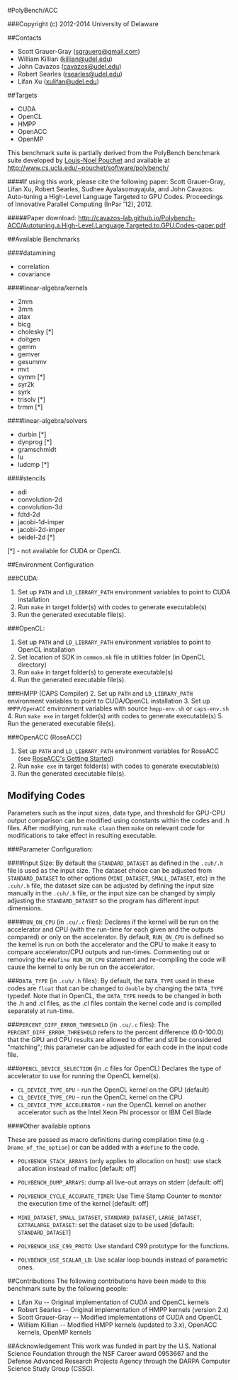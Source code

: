 #PolyBench/ACC

###Copyright (c) 2012-2014 University of Delaware

##Contacts
* Scott Grauer-Gray (sgrauerg@gmail.com)
* William Killian (killian@udel.edu)
* John Cavazos (cavazos@udel.edu)
* Robert Searles (rsearles@udel.edu)
* Lifan Xu (xulifan@udel.edu)

##Targets
* CUDA
* OpenCL
* HMPP
* OpenACC
* OpenMP

This benchmark suite is partially derived from the PolyBench benchmark suite developed by [Louis-Noel
Pouchet](pouchet@cs.ucla.edu) and available at http://www.cs.ucla.edu/~pouchet/software/polybench/

####If using this work, please cite the following paper: 
Scott Grauer-Gray, Lifan Xu, Robert Searles, Sudhee Ayalasomayajula, and John Cavazos. Auto-tuning a High-Level Language Targeted to GPU Codes. Proceedings of Innovative Parallel Computing (InPar '12), 2012.

#####Paper download:
http://cavazos-lab.github.io/Polybench-ACC/Autotuning.a.High-Level.Language.Targeted.to.GPU.Codes-paper.pdf

##Available Benchmarks

####datamining
* correlation
* covariance

####linear-algebra/kernels
* 2mm
* 3mm
* atax
* bicg
* cholesky [*]
* doitgen
* gemm
* gemver
* gesummv
* mvt
* symm [*]
* syr2k
* syrk
* trisolv [*]
* trmm [*]

####linear-algebra/solvers
* durbin [*]
* dynprog [*]
* gramschmidt
* lu
* ludcmp [*]

####stencils
* adi
* convolution-2d
* convolution-3d
* fdtd-2d
* jacobi-1d-imper
* jacobi-2d-imper
* seidel-2d [*]

[*] - not available for CUDA or OpenCL

##Environment Configuration

###CUDA: 
1. Set up `PATH` and `LD_LIBRARY_PATH` environment variables to point to CUDA installation 
2. Run `make` in target folder(s) with codes to generate executable(s)
3. Run the generated executable file(s).

###OpenCL:
1. Set up `PATH` and `LD_LIBRARY_PATH` environment variables to point to OpenCL installation
2. Set location of SDK in `common.mk` file in utilities folder (in OpenCL directory)
3. Run `make` in target folder(s) to generate executable(s)
4. Run the generated executable file(s).


###HMPP (CAPS Compiler)
2. Set up `PATH` and `LD_LIBRARY_PATH` environment variables to point to CUDA/OpenCL installation 
3. Set up `HMPP/OpenACC` environment variables with source `hmpp-env.sh` or `caps-env.sh` 
4. Run `make exe` in target folder(s) with codes to generate executable(s)
5. Run the generated executable file(s).

###OpenACC (RoseACC)
1. Set up `PATH` and `LD_LIBRARY_PATH` environment variables for RoseACC (see [RoseACC's Getting Started](https://github.com/tristanvdb/RoseACC-workspace))
2. Run `make exe` in target folder(s) with codes to generate executable(s)
3. Run the generated executable file(s).

Modifying Codes
------------------

Parameters such as the input sizes, data type, and threshold for GPU-CPU output comparison can be modified using constants
within the codes and .h files.  After modifying, run `make clean` then `make` on relevant code for modifications to take effect in resulting executable.

###Parameter Configuration:

####Input Size:
By default the `STANDARD_DATASET` as defined in the `.cuh/.h` file is used as the input size.  The dataset choice can be adjusted from `STANDARD_DATASET` to other
options (`MINI_DATASET`, `SMALL_DATASET`, etc) in the `.cuh/.h` file, the dataset size can be adjusted by defining the input size manually in the `.cuh/.h` file, or
the input size can be changed by simply adjusting the `STANDARD_DATASET` so the program has different input dimensions.

####`RUN_ON_CPU` (in `.cu/.c` files):
Declares if the kernel will be run on the accelerator and CPU (with the run-time for each given and the outputs compared) or only on the accelerator.  By default, `RUN_ON_CPU` is defined so the kernel is run on both the accelerator and the CPU to make it easy to compare accelerator/CPU outputs and run-times. Commenting out or removing the `#define RUN_ON_CPU` statement and re-compiling the code will cause the kernel to only be run on the accelerator.

###`DATA_TYPE` (in `.cuh/.h` files):
By default, the `DATA_TYPE` used in these codes are `float` that can be changed to `double` by changing the `DATA_TYPE` typedef. Note that in OpenCL, the `DATA_TYPE` needs to be changed in both the .h and .cl files, as the .cl files contain the kernel code and is compiled separately at run-time.

###`PERCENT_DIFF_ERROR_THRESHOLD` (in `.cu/.c` files):
The `PERCENT_DIFF_ERROR_THRESHOLD` refers to the percent difference (0.0-100.0) that the GPU and CPU results are allowed to differ and still be considered "matching"; this parameter can be adjusted for each code in the input code file.

###`OPENCL_DEVICE_SELECTION` (in .c files for OpenCL)
Declares the type of accelerator to use for running the OpenCL kernel(s).
* `CL_DEVICE_TYPE_GPU` - run the OpenCL kernel on the GPU (default)
* `CL_DEVICE_TYPE_CPU` - run the OpenCL kernel on the CPU
* `CL_DEVICE_TYPE_ACCELERATOR` - run the OpenCL kernel on another accelerator such as the Intel Xeon Phi processor or IBM Cell Blade

####Other available options

These are passed as macro definitions during compilation time 
(e.g `-Dname_of_the_option`) or can be added with a `#define` to the code.
- `POLYBENCH_STACK_ARRAYS` (only applies to allocation on host): 
use stack allocation instead of malloc [default: off]
- `POLYBENCH_DUMP_ARRAYS`: dump all live-out arrays on stderr [default: off]
- `POLYBENCH_CYCLE_ACCURATE_TIMER`: Use Time Stamp Counter to monitor
  the execution time of the kernel [default: off]
- `MINI_DATASET`, `SMALL_DATASET`, `STANDARD_DATASET`, `LARGE_DATASET`,
  `EXTRALARGE_DATASET`: set the dataset size to be used
  [default: `STANDARD_DATASET`]

- `POLYBENCH_USE_C99_PROTO`: Use standard C99 prototype for the functions.

- `POLYBENCH_USE_SCALAR_LB`: Use scalar loop bounds instead of parametric ones.

##Contributions
The following contributions have been made to this benchmark suite by the following people:

* Lifan Xu -- Original implementation of CUDA and OpenCL kernels
* Robert Searles -- Original implementation of HMPP kernels (version 2.x)
* Scott Grauer-Gray -- Modified implementations of CUDA and OpenCL
* William Killian -- Modified HMPP kernels (updated to 3.x), OpenACC kernels, OpenMP kernels

##Acknowledgement
This work was funded in part by the U.S. National Science Foundation through the NSF
Career award 0953667 and the Defense Advanced Research Projects Agency through the DARPA
Computer Science Study Group (CSSG).
